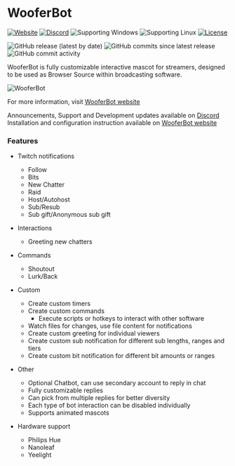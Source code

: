 # WooferBot
[![Website](https://img.shields.io/website?url=https%3A%2F%2Fwooferbot.com&style=plastic)](https://wooferbot.com)
[![Discord](https://img.shields.io/discord/537760074484023296?style=plastic&logo=discord&logoWidth=12)](https://discord.gg/vpprtdE)
![Supporting Windows](https://img.shields.io/badge/os-windows-informational?style=plastic&logo=windows&logoWidth=10)
![Supporting Linux](https://img.shields.io/badge/os-linux-informational?style=plastic&logo=linux&logoWidth=12)
[![License](https://img.shields.io/badge/license-custom-informational?style=plastic)](LICENSE.md)

![GitHub release (latest by date)](https://img.shields.io/github/v/release/tomaae/wooferbot?style=plastic)
![GitHub commits since latest release](https://img.shields.io/github/commits-since/tomaae/wooferbot/latest?style=plastic)
![GitHub commit activity](https://img.shields.io/github/commit-activity/w/tomaae/wooferbot?style=plastic)

WooferBot is fully customizable interactive mascot for streamers, designed to be used as Browser Source within broadcasting software.

![WooferBot](https://raw.githubusercontent.com/tomaae/WooferBot/master/docs/assets/images/wooferbot.png)

For more information, visit [WooferBot website](https://wooferbot.com)

Announcements, Support and Development updates available on [Discord](https://discord.gg/vpprtdE)  
Installation and configuration instruction available on [WooferBot website](https://wooferbot.com)  

### Features
- Twitch notifications
  - Follow
  - Bits
  - New Chatter
  - Raid
  - Host/Autohost
  - Sub/Resub
  - Sub gift/Anonymous sub gift
  
- Interactions
  - Greeting new chatters

- Commands
  - Shoutout
  - Lurk/Back

- Custom
  - Create custom timers
  - Create custom commands
    - Execute scripts or hotkeys to interact with other software
  - Watch files for changes, use file content for notifications
  - Create custom greeting for individual viewers
  - Create custom sub notification for different sub lengths, ranges and tiers
  - Create custom bit notification for different bit amounts or ranges
  
- Other
  - Optional Chatbot, can use secondary account to reply in chat
  - Fully customizable replies
  - Can pick from multiple replies for better diversity
  - Each type of bot interaction can be disabled individually
  - Supports animated mascots
  
- Hardware support
  - Philips Hue
  - Nanoleaf
  - Yeelight
